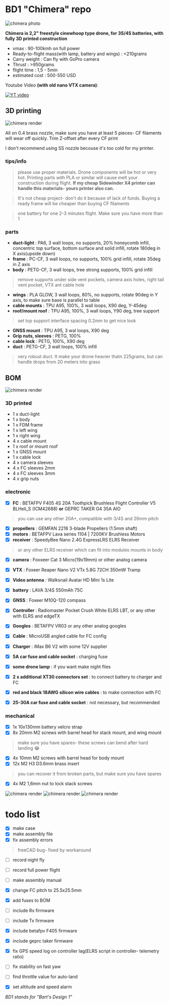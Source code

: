 # BD1 "Chimera" repo

![chimera photo](images/chimera1.jpg)

**Chimera is 2,2" freestyle cinewhoop type drone, for 3S/4S batteries, with fully 3D printed construction**

- vmax
: 90-100kmh on full power
- Ready-to-flight mass(with lamp, battery and wings)
: <210grams
- Carry weight
: Can fly with GoPro camera
- Thrust
: >950grams
- flight time
: 1,5 - 5min
- estimated cost
: 500-550 USD

Youtube Video **(with old nano VTX camera)**:

[![YT video](https://img.youtube.com/vi/oZOXZiCAGSI/0.jpg)](https://www.youtube.com/watch?v=oZOXZiCAGSI)


## 3D printing
![chimera render](images/renderLeft.png)

All on 0.4 brass nozzle, make sure you have at least 5 pieces- CF filaments will wear off quickly. Trim Z-offset after every CF print

I don't recommend using SS nozzle becouse it's too cold for my printer.

### tips/info
>please use proper materials. Drone components will be hot or very hot. Printing parts with PLA or similar will cause melt your construction during flight. **If my cheap Sidewinder X4 printer can handle this materials- yours printer also can.**

>It's not cheap project- don't do it because of lack of funds. Buying a ready frame will be cheaper than buying CF filaments

>one battery for one 2-3 minutes flight. Make sure you have more than 1

### parts
- **duct-light**
: PA6, 3 wall loops, no supports, 20% honeycomb infill, concentric top surface, bottom surface and solid infill, rotate 180deg in X axis(upside down)
- **frame**
: PC-CF, 3 wall loops, no supports, 100% grid infill, rotate 35deg in Z axis
- **body**
: PETG-CF, 3 wall loops, tree strong supports, 100% grid infill
>remove supports under side vent pockets, camera axis holes, right tail vent pocket, VTX ant cable hole
- **wings**
: PLA GLOW, 3 wall loops, 80%, no supports, rotate 90deg in Y axis, to make sure base is parallel to table
- **cable mounts**
: TPU A95, 100%, 3 wall loops, X90 deg, Y-45deg
- **roof/mount roof**
: TPU A95, 100%, 3 wall loops, Y90 deg, tree support
>set top support interface spacing 0.2mm to get nice look
- **GNSS mount**
: TPU A95, 3 wal loops, X90 deg
- **Grip nuts, sleeves**
: PETG, 100%
- **cable lock**
: PETG, 100%, X90 deg
- **duct**
: PETG-CF, 3 wall loops, 100% infill
>very robust duct. It make your drone heavier thatn 225grams, but can handle drops from 20 meters into grass

## BOM
![chimera render](images/renderBack.png)

### 3D printed
- 1 x duct-light
- 1 x body
- 1 x FDM frame
- 1 x left wing
- 1 x right wing
- 4 x cable mount
- 1 x roof or mount roof
- 1 x GNSS mount
- 1 x cable lock
- 4 x camera sleeves
- 4 x FC sleeves 2mm
- 4 x FC sleeves 3mm
- 4 x grip nuts

### electronic
- [x] **FC**
: BETAFPV F405 4S 20A Toothpick Brushless Flight Controller V5 BLHeli_S (ICM42688) **or** GEPRC TAKER G4 35A AIO
>you can use any other 20A+, compatible with 3/4S and 26mm pitch
- [x] **propellers**
: GEMFAN 2218 3-blade Propellers (1.5mm shaft)
- [x] **motors**
: BETAFPV Lava series 1104 | 7200KV Brushless Motors
- [x] **receiver**
: SpeedyBee Nano 2.4G ExpressLRS ELRS Receiver
>or any other ELRS receiver which can fit into modules mounts in body
- [x] **camera**
: Foxxeer Cat 3 Micro(19x19mm) or other analog camera
- [x] **VTX**
: Foxeer Reaper Nano V2 VTx 5.8G 72CH 350mW Tramp
- [x] **Video antenna**
: Walksnail Avatar HD Mini 1s Lite
- [x] **battery**
: LAVA 3/4S 550mAh 75C
- [x] **GNSS**
: Foxeer M10Q-120 compass
- [x] **Controller**
: Radiomaster Pocket Crush White ELRS LBT, or any other with ELRS and edgeTX
- [x] **Googles**
: BETAFPV VR03 or any other analog googles
- [x] **Cable**
: MicroUSB angled cable for FC config
- [x] **Charger**
: iMax B6 V2 with some 12V supplier
- [x] **5A car fuse and cable socket**
: charging fuse
- [x] **some drone lamp**
: if you want make night flies
- [x] **2 x additional XT30 connectors set**
: to connect battery to charger and FC
- [x] **red and black 18AWG silicon wire cables**
: to make connection with FC
- [x] **25-30A car fuse and cable socket**
: not necessary, but recommended



### mechanical

- [x] 1x 10x130mm battery velcro strap
- [x] 8x 20mm M2 screws with barrel head for stack mount, and wing mount
>make sure you have spares- these screws can bend after hard landing :joy:
- [x] 4x 10mm M2 screws with barrel head for body mount
- [x] 12x M2 H3 D3.6mm brass insert
>you can recover it from broken parts, but make sure you have spares
- [x] 4x M2 1,6mm nut to lock stack screws

![chimera render](images/renderBack.png)
![chimera render](images/renderUp.png)
![chimera render](images/renderPerspective.png)

# todo list
- [x] make case
- [x] make assembly file
- [x] fix assembly errors
>freeCAD bug- fixed by workaround
- [ ] record night fly
- [ ] record full power flight
- [ ] make assembly manual
- [x] change FC pitch to 25.5x25.5mm
- [x] add fuses to BOM
- [ ] include Rx firmware
- [ ] include Tx firmware
- [x] include betafpv F405 firmware
- [x] include geprc taker firmware
- [x] fix GPS speed log on controller lag(ELRS script in controller- telemetry ratio)
- [ ] fix stability on fast yaw
- [ ] find throttle value for auto-land
- [x] set altitude and speed alarm


*BD1 stands for "Bart's Design 1"*
